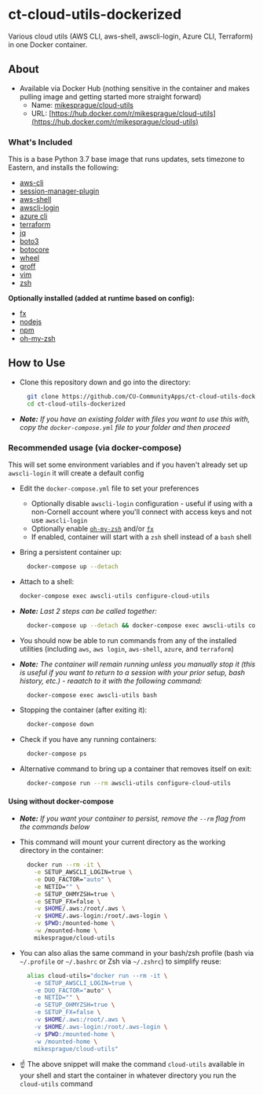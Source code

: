 # ct-cloud-utils-dockerized

Various cloud utils (AWS CLI, aws-shell, awscli-login, Azure CLI, Terraform) in one Docker container.

## About

- Available via Docker Hub (nothing sensitive in the container and makes pulling image and getting started more straight forward)
  - Name: [mikesprague/cloud-utils](https://hub.docker.com/r/mikesprague/cloud-utils)
  - URL: [https://hub.docker.com/r/mikesprague/cloud-utils](https://hub.docker.com/r/mikesprague/cloud-utils)

### What's Included

This is a base Python 3.7 base image that runs updates, sets timezone to Eastern,
and installs the following:

- [aws-cli](https://aws.amazon.com/cli/)
- [session-manager-plugin](https://docs.aws.amazon.com/systems-manager/latest/userguide/session-manager-working-with-install-plugin.html)
- [aws-shell](https://github.com/awslabs/aws-shell)
- [awscli-login](https://github.com/techservicesillinois/awscli-login)
- [azure cli](https://docs.microsoft.com/en-us/cli/azure/install-azure-cli?view=azure-cli-latest)
- [terraform](https://www.terraform.io/)
- [jq](https://stedolan.github.io/jq/)
- [boto3](https://github.com/boto/boto3)
- [botocore](https://github.com/boto/botocore)
- [wheel](https://github.com/pypa/wheel)
- [groff](https://www.gnu.org/software/groff/)
- [vim](https://www.vim.org/)
- [zsh](https://www.zsh.org/)

**Optionally installed (added at runtime based on config):**

- [fx](https://github.com/antonmedv/fx)
- [nodejs](https://nodejs.org/)
- [npm](https://github.com/npm/cli)
- [oh-my-zsh](https://ohmyz.sh/)

## How to Use

- Clone this repository down and go into the directory:

  ```bash
    git clone https://github.com/CU-CommunityApps/ct-cloud-utils-dockerized.git
    cd ct-cloud-utils-dockerized
  ```

- _**Note:** If you have an existing folder with files you want to use this with, copy the `docker-compose.yml` file to your folder and then proceed_

### Recommended usage (via docker-compose)

This will set some environment variables and if you haven't already set up `awscli-login` it will create a default config

- Edit the `docker-compose.yml` file to set your preferences
  - Optionally disable `awscli-login` configuration - useful if using with a non-Cornell account where you'll connect with access keys and not use `awscli-login`
  - Optionally enable [`oh-my-zsh`](https://github.com/robbyrussell/oh-my-zsh/) and/or [`fx`](https://github.com/antonmedv/fx/)
  - If enabled, container will start with a `zsh` shell instead of a `bash` shell

- Bring a persistent container up:

  ```bash
    docker-compose up --detach
  ```

- Attach to a shell:

  ```bash
  docker-compose exec awscli-utils configure-cloud-utils
  ```

- _**Note:** Last 2 steps can be called together:_

  ```bash
    docker-compose up --detach && docker-compose exec awscli-utils configure-cloud-utils
  ```

- You should now be able to run commands from any of the installed utilities (including `aws`, `aws login`, `aws-shell`, `azure`, and `terraform`)

- _**Note:** The container will remain running unless you manually stop it (this is useful if you want to return to a session with your prior setup, bash history, etc.) - reaatch to it with the following command:_

  ```bash
    docker-compose exec awscli-utils bash
  ```

- Stopping the container (after exiting it):

  ```bash
    docker-compose down
  ```

- Check if you have any running containers:

  ```bash
    docker-compose ps
  ```

- Alternative command to bring up a container that removes itself on exit:

  ```bash
    docker-compose run --rm awscli-utils configure-cloud-utils
  ```

#### Using without docker-compose

- _**Note:** If you want your container to persist, remove the `--rm` flag from the commands below_

- This command will mount your current directory as the working directory in the container:

  ```bash
    docker run --rm -it \
      -e SETUP_AWSCLI_LOGIN=true \
      -e DUO_FACTOR="auto" \
      -e NETID="" \
      -e SETUP_OHMYZSH=true \
      -e SETUP_FX=false \
      -v $HOME/.aws:/root/.aws \
      -v $HOME/.aws-login:/root/.aws-login \
      -v $PWD:/mounted-home \
      -w /mounted-home \
      mikesprague/cloud-utils
  ```

- You can also alias the same command in your bash/zsh profile (bash via `~/.profile` or `~/.bashrc` or Zsh via `~/.zshrc`) to simplify reuse:

  ```bash
    alias cloud-utils="docker run --rm -it \
      -e SETUP_AWSCLI_LOGIN=true \
      -e DUO_FACTOR="auto" \
      -e NETID="" \
      -e SETUP_OHMYZSH=true \
      -e SETUP_FX=false \
      -v $HOME/.aws:/root/.aws \
      -v $HOME/.aws-login:/root/.aws-login \
      -v $PWD:/mounted-home \
      -w /mounted-home \
      mikesprague/cloud-utils"
  ```

- :point_up: The above snippet will make the command `cloud-utils` available in your shell and start the container in whatever directory you run the `cloud-utils` command
